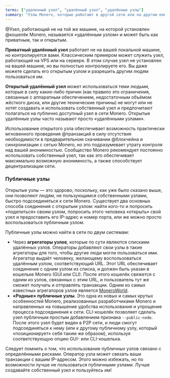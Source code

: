 ```yaml
---
terms: ["удаленный узел", "удалённый узел", "удалённые узлы"]
summary: "Узлы Monero, которые работают в другой сети или на другом компьютере отдельно от кошелька. Удаленные узлы позволяют начать использовать Monero, без загрузки локальной копии блокчейна."
---
```


@Узел, работающий не на той же машине, на которой установлен @кошелёк Monero, называется «удалённым узлом» и может быть как приватным, так и открытым.

**Приватный удалённый узел** работает не на вашей локальной машине, но контролируется вами. Классическим примером может служить узел, работающий на VPS или на сервере. В этом случае узел не установлен на вашей машине, но вы полностью контролируете его. Вы даже можете сделать его открытым узлом и разрешить другим людям пользоваться им.

**Открытый удалённый узел** может использоваться теми людьми, которые в силу каких-либо причин (как правило это ограничения, связанные с аппаратным обеспечением, недостаточным объёмом жёсткого диска, или другие технические причины) не могут или не хотят создавать и использовать собственный узел и предпочитают полагаться на публично доступный узел в сети Monero. Открытые удалённые узлы часто называют просто «удалёнными узлами».

Использование открытого узла обеспечивает возможность практически мгновенного проведения @транзакций в силу отсутствия необходимости в предварительном скачивании @блoкчейна и синхронизации с сетью Monero, но это подразумевает утрату контроля над вашей анонимностью. Сообщество Monero рекомендует постоянно использовать собственный узел, так как это обеспечивает максимально возможную анонимность, а также способствует децентрализации сети.

### Публичные узлы

Открытые узлы — это здорово, поскольку, как уже было сказано выше, они позволяют людям, не пользующимся собственными узлами, быстро подсоединяться к сети Monero. Существует два основных способа соединения с открытым узлом: найти кого-то и попросить «поделиться» своим узлом, попросить этого человека «открыть» свой узел и предоставить его IP-адрес и номер порта, или же можно просто воспользоваться публичным узлом.

Публичные узлы можно найти в сети по двум системам:

- Через **агрегаторы узлов**, которые по сути являются списками удалённых узлов. Операторы добавляют свои узлы в такие агрегаторы для того, чтобы другие люди могли пользоваться ими. Агрегатор выдаёт человеку, желающему воспользоваться удалённым узлом, соответствующий URL. Этот URL обеспечивает соединение с одним узлом из списка, и должен быть указан в кошельке Monero (GUI или CLI). После этого кошелёк свяжется с одним из узлов, связанных с этим URL, и пользователь тут же сможет получать и отправлять транзакции. Одним из самых известных агрегаторов узлов является [MoneroWorld](https://moneroworld.com/#nodes).
- **«Родные» публичные узлы**. Это одна из новых и самых крутых особенностей Monero, реализованных разработчиками Monero и направленных на повышение удобства использования и упрощение процесса подсоединения к сети. CLI-кошелёк позволяет сделать узел публичным простым добавлением признака `--public-node`. После этого узел будет виден в P2P сети, и люди смогут подсоединяться к нему (или к другому публичному узлу, который «позиционирует» себя таким же образом), используя соответствующую опцию GUI- или CLI-кошелька.

Следует помнить о том, что использование публичных узлов связано с определёнными рисками. Оператор узла может связать ваши транзакции с вашим IP-адресом. Этого можно избежать, но по возможности лучше не пользоваться публичными узлами. Лучше создавайте собственный узел и пользуйтесь им!
